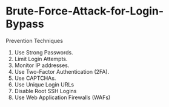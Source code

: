 # Brute-Force-Attack-for-Login-Bypass

Prevention Techniques
1. Use Strong Passwords.
2. Limit Login Attempts.
3. Monitor IP addresses.
4. Use Two-Factor Authentication (2FA).
5. Use CAPTCHAs.
6. Use Unique Login URLs
7. Disable Root SSH Logins
8. Use Web Application Firewalls (WAFs)
